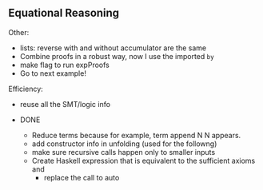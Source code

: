 Equational Reasoning 
--------------------
Other: 
  - lists: reverse with and without accumulator are the same
  - Combine proofs in a robust way, now I use the imported `by`
  - make flag to run expProofs
  - Go to next example!


Efficiency: 
  - reuse all the SMT/logic info



- DONE  
  - Reduce terms because for example, term append N N appears. 
  - add constructor info in unfolding (used for the followng)
  - make sure recursive calls happen only to smaller inputs
  - Create Haskell expression that is equivalent to the sufficient axioms and 
      - replace the call to auto
 
